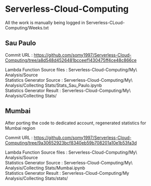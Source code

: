 # Serverless-Cloud-Computing

All the work is manually being logged in Serverless-CLoud-Computing/Weeks.txt

## Sau Paulo

Commit URL : https://github.com/somy1997/Serverless-Cloud-Computing/tree/a8d548d4526481bcceef1430475ff4ce48c866ce

Lambda Function Source files : Serverless-Cloud-Computing/My\ Analysis/Source  
Statistics Generator Source  : Serverless-Cloud-Computing/My\ Analysis/Collecting Stats/Stats_Sau_Paulo.ipynb  
Statistics Generator Result  : Serverless-Cloud-Computing/My\ Analysis/Collecting Stats/  

## Mumbai

After porting the code to dedicated account, regenerated statistics for Mumbai region

Commit URL : https://github.com/somy1997/Serverless-Cloud-Computing/tree/9a30652923bcf8340eb59b708201a10e1b53fa3d

Lambda Function Source files : Serverless-Cloud-Computing/My\ Analysis/Source  
Statistics Generator Source  : Serverless-Cloud-Computing/My\ Analysis/Collecting Stats/Mumbai.ipynb  
Statistics Generator Result  : Serverless-Cloud-Computing/My Analysis/Collecting Stats/stats/  
